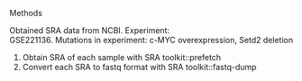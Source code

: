Methods

Obtained SRA data from NCBI.
Experiment: 	
GSE221136. 
Mutations in experiment: c-MYC overexpression, Setd2 deletion
1. Obtain SRA of each sample with SRA toolkit::prefetch
2. Convert each SRA to fastq format with SRA toolkit::fastq-dump 
